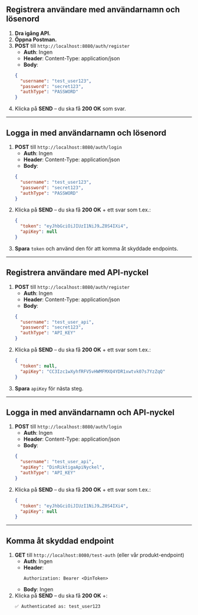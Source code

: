 ## Registrera användare med användarnamn och lösenord

1. **Dra igång API.**
2. **Öppna Postman.**
3. **POST** till `http://localhost:8080/auth/register`
    - **Auth**: Ingen
    - **Header**: Content-Type: application/json
    - **Body**:
   ```json
   {
     "username": "test_user123",
     "password": "secret123",
     "authType": "PASSWORD"
   }
   ```
4. Klicka på **SEND** – du ska få **200 OK** som svar.

---

## Logga in med användarnamn och lösenord

1. **POST** till `http://localhost:8080/auth/login`
    - **Auth**: Ingen
    - **Header**: Content-Type: application/json
    - **Body**:
   ```json
   {
     "username": "test_user123",
     "password": "secret123",
     "authType": "PASSWORD"
   }
   ```
2. Klicka på **SEND** – du ska få **200 OK** + ett svar som t.ex.:
   ```json
   {
     "token": "eyJhbGciOiJIUzI1NiJ9…Z0S4IXi4",
     "apiKey": null
   }
   ```
3. **Spara** `token` och använd den för att komma åt skyddade endpoints.


---

## Registrera användare med API-nyckel

1. **POST** till `http://localhost:8080/auth/register`
    - **Auth**: Ingen
    - **Header**: Content-Type: application/json
    - **Body**:
   ```json
   {
     "username": "test_user_api",
     "password": "secret123",
     "authType": "API_KEY"
   }
   ```
2. Klicka på **SEND** – du ska få **200 OK** + ett svar som t.ex.:
   ```json
   {
     "token": null,
     "apiKey": "CC3Izc1wXyhfRFV5vHWMFMXQ4YDR1xwtvk07s7YzZqQ"
   }
   ```
3. **Spara** `apiKey` för nästa steg.

---

## Logga in med användarnamn och API-nyckel

1. **POST** till `http://localhost:8080/auth/login`
    - **Auth**: Ingen
    - **Header**: Content-Type: application/json
    - **Body**:
   ```json
   {
     "username": "test_user_api",
     "apiKey": "DinRiktigaApiNyckel",
     "authType": "API_KEY"
   }
   ```
2. Klicka på **SEND** – du ska få **200 OK** + ett svar som t.ex.:
   ```json
   {
     "token": "eyJhbGciOiJIUzI1NiJ9…Z0S4IXi4",
     "apiKey": null
   }
   ```

---

## Komma åt skyddad endpoint

1. **GET** till `http://localhost:8080/test-auth` (eller vår produkt-endpoint)
    - **Auth**: Ingen
    - **Header**:
      ```
      Authorization: Bearer <DinToken>
      ```
    - **Body**: Ingen
2. Klicka på **SEND** – du ska få **200 OK** +:
   ```
   ✅ Authenticated as: test_user123
   ```